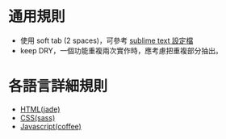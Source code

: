 # 通用規則
- 使用 soft tab (2 spaces)，可參考 [sublime text 設定檔](https://github.com/unfoldgroup/guide-dev-environment/tree/master/editor#preference)
- keep DRY，一個功能重複兩次實作時，應考慮把重複部分抽出。

# 各語言詳細規則
- [HTML(jade)](html)
- [CSS(sass)](css)
- [Javascript(coffee)](javascript)
